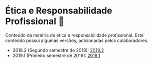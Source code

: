 # Ética e Responsabilidade Profissional :european_castle:

Conteúdo da matéria de ética e responsabilidade profissional. Este conteúdo possui algumas versões, adicionadas pelos colaboradores.

- 2018.2 (Segundo semestre de 2018): [2018.2](https://github.com/Gigers/revisor/tree/master/6_semestre/etica/2018.2)
- 2019.1 (Primeiro semestre de 2019): [2019.1](https://github.com/Gigers/revisor/tree/master/6_semestre/etica/2019.1)
